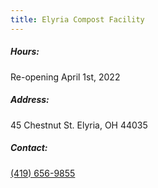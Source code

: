 ```yaml
---
title: Elyria Compost Facility
---
```

##### Hours:

Re-opening April 1st, 2022



##### Address:

45 Chestnut St. Elyria, OH 44035

##### Contact:

[(419) 656-9855](tel:419-656-9855)
